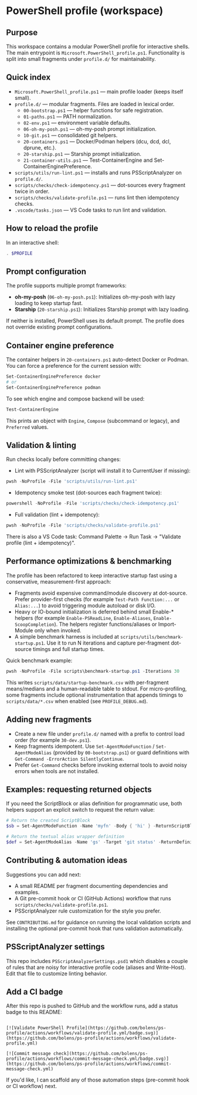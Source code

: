 PowerShell profile (workspace)
===============================

Purpose
-------
This workspace contains a modular PowerShell profile for interactive shells. The
main entrypoint is `Microsoft.PowerShell_profile.ps1`. Functionality is split into
small fragments under `profile.d/` for maintainability.

Quick index
-----------
- `Microsoft.PowerShell_profile.ps1` — main profile loader (keeps itself small).
- `profile.d/` — modular fragments. Files are loaded in lexical order.
  - `00-bootstrap.ps1` — helper functions for safe registration.
  - `01-paths.ps1` — PATH normalization.
  - `02-env.ps1` — environment variable defaults.
  - `06-oh-my-posh.ps1` — oh-my-posh prompt initialization.
  - `10-git.ps1` — consolidated git helpers.
  - `20-containers.ps1` — Docker/Podman helpers (dcu, dcd, dcl, dprune, etc.).
  - `20-starship.ps1` — Starship prompt initialization.
  - `21-container-utils.ps1` — Test-ContainerEngine and Set-ContainerEnginePreference.
- `scripts/utils/run-lint.ps1` — installs and runs PSScriptAnalyzer on `profile.d/`.
- `scripts/checks/check-idempotency.ps1` — dot-sources every fragment twice in order.
- `scripts/checks/validate-profile.ps1` — runs lint then idempotency checks.
- `.vscode/tasks.json` — VS Code tasks to run lint and validation.

How to reload the profile
-------------------------
In an interactive shell:

```powershell
. $PROFILE
```

Prompt configuration
--------------------
The profile supports multiple prompt frameworks:

- **oh-my-posh** (`06-oh-my-posh.ps1`): Initializes oh-my-posh with lazy loading to keep startup fast.
- **Starship** (`20-starship.ps1`): Initializes Starship prompt with lazy loading.

If neither is installed, PowerShell uses its default prompt. The profile does not override existing prompt configurations.

Container engine preference
---------------------------
The container helpers in `20-containers.ps1` auto-detect Docker or Podman. You can
force a preference for the current session with:

```powershell
Set-ContainerEnginePreference docker
# or
Set-ContainerEnginePreference podman
```

To see which engine and compose backend will be used:

```powershell
Test-ContainerEngine
```

This prints an object with `Engine`, `Compose` (subcommand or legacy), and
`Preferred` values.

Validation & linting
--------------------
Run checks locally before committing changes:

- Lint with PSScriptAnalyzer (script will install it to CurrentUser if missing):

```powershell
pwsh -NoProfile -File 'scripts/utils/run-lint.ps1'
```

- Idempotency smoke test (dot-sources each fragment twice):

```powershell
powershell -NoProfile -File 'scripts/checks/check-idempotency.ps1'
```

- Full validation (lint + idempotency):

```powershell
pwsh -NoProfile -File 'scripts/checks/validate-profile.ps1'
```

There is also a VS Code task: Command Palette → Run Task → "Validate profile (lint + idempotency)".

Performance optimizations & benchmarking
---------------------------------------
The profile has been refactored to keep interactive startup fast using a
conservative, measurement-first approach:

- Fragments avoid expensive command/module discovery at dot-source. Prefer
  provider-first checks (for example `Test-Path Function:...` or `Alias:...`) to
  avoid triggering module autoload or disk I/O.
- Heavy or IO-bound initialization is deferred behind small Enable-* helpers
  (for example `Enable-PSReadLine`, `Enable-Aliases`, `Enable-ScoopCompletion`).
  The helpers register functions/aliases or Import-Module only when invoked.
- A simple benchmark harness is included at `scripts/utils/benchmark-startup.ps1`.
  Use it to run N iterations and capture per-fragment dot-source timings and
  full startup times.

Quick benchmark example:

```powershell
pwsh -NoProfile -File scripts\benchmark-startup.ps1 -Iterations 30
```

This writes `scripts/data/startup-benchmark.csv` with per-fragment means/medians
and a human-readable table to stdout. For micro-profiling, some fragments
include optional instrumentation that appends timings to `scripts/data/*.csv` when
enabled (see `PROFILE_DEBUG.md`).

Adding new fragments
--------------------
- Create a new file under `profile.d/` named with a prefix to control load order
  (for example `30-dev.ps1`).
- Keep fragments idempotent. Use `Set-AgentModeFunction` / `Set-AgentModeAlias`
  (provided by `00-bootstrap.ps1`) or guard definitions with `Get-Command -ErrorAction SilentlyContinue`.
- Prefer `Get-Command` checks before invoking external tools to avoid noisy
  errors when tools are not installed.

Examples: requesting returned objects
-----------------------------------
If you need the ScriptBlock or alias definition for programmatic use, both
helpers support an explicit switch to request the return value:

```powershell
# Return the created ScriptBlock
$sb = Set-AgentModeFunction -Name 'myfn' -Body { 'hi' } -ReturnScriptBlock

# Return the textual alias wrapper definition
$def = Set-AgentModeAlias -Name 'gs' -Target 'git status' -ReturnDefinition
```

Contributing & automation ideas
-------------------------------
Suggestions you can add next:
- A small README per fragment documenting dependencies and examples.
- A Git pre-commit hook or CI (GitHub Actions) workflow that runs `scripts/checks/validate-profile.ps1`.
- PSScriptAnalyzer rule customization for the style you prefer.

See `CONTRIBUTING.md` for guidance on running the local validation scripts and
installing the optional pre-commit hook that runs validation automatically.

PSScriptAnalyzer settings
------------------------
This repo includes `PSScriptAnalyzerSettings.psd1` which disables a couple of
rules that are noisy for interactive profile code (aliases and Write-Host).
Edit that file to customize linting behavior.

Add a CI badge
--------------
After this repo is pushed to GitHub and the workflow runs, add a status badge to
this README:

```

[![Validate PowerShell Profile](https://github.com/bolens/ps-profile/actions/workflows/validate-profile.yml/badge.svg)](https://github.com/bolens/ps-profile/actions/workflows/validate-profile.yml)

[![Commit message check](https://github.com/bolens/ps-profile/actions/workflows/commit-message-check.yml/badge.svg)](https://github.com/bolens/ps-profile/actions/workflows/commit-message-check.yml)
```

If you'd like, I can scaffold any of those automation steps (pre-commit hook or CI workflow) next.

